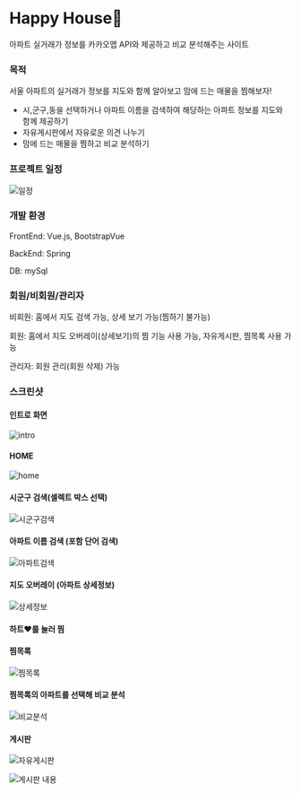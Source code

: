 # Happy House🏡

아파트 실거래가 정보를 카카오맵 API와 제공하고 비교 분석해주는 사이트

### 목적

서울 아파트의 실거래가 정보를 지도와 함께 알아보고 맘에 드는 매물을 찜해보자!

- 시,군구,동을 선택하거나 아파트 이름을 검색하여 해당하는 아파트 정보를 지도와 함께 제공하기
- 자유게시판에서 자유로운 의견 나누기
- 맘에 드는 매물을 찜하고 비교 분석하기

### 프로젝트 일정

![일정](https://user-images.githubusercontent.com/70522500/145055271-a6bdfd8d-2c3e-4703-a314-e85cbfc72200.jpg)


### 개발 환경

FrontEnd: Vue.js, BootstrapVue

BackEnd: Spring

DB: mySql


### 회원/비회원/관리자

비회원: 홈에서 지도 검색 가능, 상세 보기 가능(찜하기 불가능)

회원: 홈에서 지도 오버레이(상세보기)의 찜 기능 사용 가능, 자유게시판, 찜목록 사용 가능

관리자: 회원 관리(회원 삭제) 가능



### 스크린샷

#### 인트로 화면

![intro](https://user-images.githubusercontent.com/70522500/145055187-8e3ab997-83ef-478b-8783-a3ce116ca596.jpg)

#### HOME

![home](https://user-images.githubusercontent.com/70522500/145055543-0b32dcc7-2d9f-46da-aa6f-3708cffbc842.jpg)

#### 시군구 검색(셀렉트 박스 선택)

![시군구검색](https://user-images.githubusercontent.com/70522500/145055671-58c280a2-c803-4c07-8687-50d1aeddcbac.jpg)

#### 아파트 이름 검색 (포함 단어 검색)

![아파트검색](https://user-images.githubusercontent.com/70522500/145055687-a6fbb24e-ff86-4c83-a609-09c6bcbcb3ba.jpg)

#### 지도 오버레이 (아파트 상세정보)

![상세정보](https://user-images.githubusercontent.com/70522500/145055759-bb8241c8-b82b-43d1-b0cd-710b31f9c279.jpg)

#### 하트❤를 눌러 찜

#### 찜목록

![찜목록](https://user-images.githubusercontent.com/70522500/145055738-27a7138a-e77d-4b9e-bd95-d2fc2af7bf38.jpg)

#### 찜목록의 아파트를 선택해 비교 분석

![비교분석](https://user-images.githubusercontent.com/70522500/145055730-f73a479b-0e94-4977-b308-52da081526cd.jpg)

#### 게시판

![자유게시판](https://user-images.githubusercontent.com/70522500/145055709-1068f331-7c4e-49f2-b469-4eeb3d39a218.jpg)

![게시판 내용](https://user-images.githubusercontent.com/70522500/145055717-0e59ffc1-28e2-407a-9cdc-81edf5a49831.jpg)

